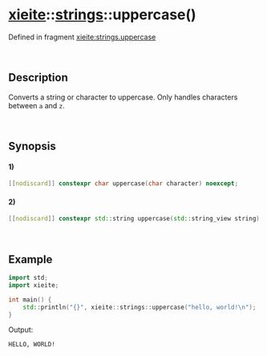 # [xieite](../../xieite.md)\:\:[strings](../../strings.md)\:\:uppercase\(\)
Defined in fragment [xieite:strings.uppercase](../../../src/strings/uppercase.cpp)

&nbsp;

## Description
Converts a string or character to uppercase. Only handles characters between `a` and `z`.

&nbsp;

## Synopsis
#### 1)
```cpp
[[nodiscard]] constexpr char uppercase(char character) noexcept;
```
#### 2)
```cpp
[[nodiscard]] constexpr std::string uppercase(std::string_view string) noexcept;
```

&nbsp;

## Example
```cpp
import std;
import xieite;

int main() {
    std::println("{}", xieite::strings::uppercase("hello, world!\n");
}
```
Output:
```
HELLO, WORLD!
```
